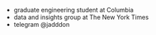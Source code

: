 - graduate engineering student at Columbia
- data and insights group at The New York Times
- telegram @jadddon

